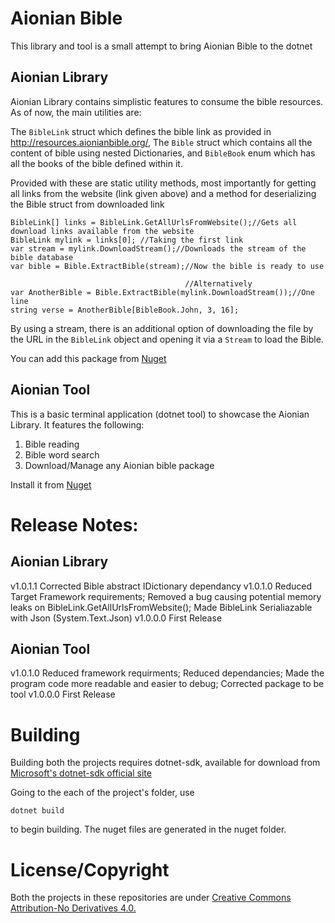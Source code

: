 # Aionian Bible

This library and tool is a small attempt to bring Aionian Bible to the dotnet

## Aionian Library

Aionian Library contains simplistic features to consume the bible resources. As of now, the main utilities are:

The `BibleLink` struct which defines the bible link as provided in http://resources.aionianbible.org/, The `Bible` struct which contains all the content of bible using nested Dictionaries, and `BibleBook` enum which has all the books of the bible defined within it.

Provided with these are static utility methods, most importantly for getting all links from the website (link given above) and a method for deserializing the Bible struct from downloaded link

   
	BibleLink[] links = BibleLink.GetAllUrlsFromWebsite();//Gets all download links available from the website
	BibleLink mylink = links[0]; //Taking the first link
	var stream = mylink.DownloadStream();//Downloads the stream of the bible database
	var bible = Bible.ExtractBible(stream);//Now the bible is ready to use
										   
										   //Alternatively
	var AnotherBible = Bible.ExtractBible(mylink.DownloadStream());//One line 
	string verse = AnotherBible[BibleBook.John, 3, 16];

By using a stream, there is an additional option of downloading the file by the URL in the `BibleLink` object and opening it via a `Stream` to load the Bible.

You can add this package from [Nuget](https://www.nuget.org/packages/Azuxiren.Aionian/)

## Aionian Tool

This is a basic terminal application (dotnet tool) to showcase the Aionian Library. It features the following:

1) Bible reading
2) Bible word search
3) Download/Manage any Aionian bible package

Install it from [Nuget](https://www.nuget.org/packages/Azuxiren.Aionian.Terminal/)

# Release Notes:

## Aionian Library

v1.0.1.1
Corrected Bible abstract IDictionary dependancy
v1.0.1.0
Reduced Target Framework requirements;
Removed a bug causing potential memory leaks on BibleLink.GetAllUrlsFromWebsite();
Made BibleLink Serialiazable with Json (System.Text.Json)
v1.0.0.0 First Release

## Aionian Tool

v1.0.1.0
Reduced framework requirments;
Reduced dependancies; 
Made the program code more readable and easier to debug;
Corrected package to be tool
v1.0.0.0 First Release

# Building

Building both the projects requires dotnet-sdk, available for download from [Microsoft's dotnet-sdk official site](https://dotnet.microsoft.com/download)

Going to the each of the project's folder, use

	dotnet build

to begin building. The nuget files are generated in the nuget folder.

# License/Copyright

Both the projects in these repositories are under [Creative Commons Attribution-No Derivatives 4.0.](https://creativecommons.org/licenses/by/4.0/)
